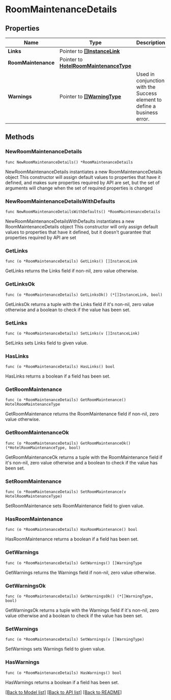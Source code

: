 # RoomMaintenanceDetails

## Properties

Name | Type | Description | Notes
------------ | ------------- | ------------- | -------------
**Links** | Pointer to [**[]InstanceLink**](InstanceLink.md) |  | [optional] 
**RoomMaintenance** | Pointer to [**HotelRoomMaintenanceType**](HotelRoomMaintenanceType.md) |  | [optional] 
**Warnings** | Pointer to [**[]WarningType**](WarningType.md) | Used in conjunction with the Success element to define a business error. | [optional] 

## Methods

### NewRoomMaintenanceDetails

`func NewRoomMaintenanceDetails() *RoomMaintenanceDetails`

NewRoomMaintenanceDetails instantiates a new RoomMaintenanceDetails object
This constructor will assign default values to properties that have it defined,
and makes sure properties required by API are set, but the set of arguments
will change when the set of required properties is changed

### NewRoomMaintenanceDetailsWithDefaults

`func NewRoomMaintenanceDetailsWithDefaults() *RoomMaintenanceDetails`

NewRoomMaintenanceDetailsWithDefaults instantiates a new RoomMaintenanceDetails object
This constructor will only assign default values to properties that have it defined,
but it doesn't guarantee that properties required by API are set

### GetLinks

`func (o *RoomMaintenanceDetails) GetLinks() []InstanceLink`

GetLinks returns the Links field if non-nil, zero value otherwise.

### GetLinksOk

`func (o *RoomMaintenanceDetails) GetLinksOk() (*[]InstanceLink, bool)`

GetLinksOk returns a tuple with the Links field if it's non-nil, zero value otherwise
and a boolean to check if the value has been set.

### SetLinks

`func (o *RoomMaintenanceDetails) SetLinks(v []InstanceLink)`

SetLinks sets Links field to given value.

### HasLinks

`func (o *RoomMaintenanceDetails) HasLinks() bool`

HasLinks returns a boolean if a field has been set.

### GetRoomMaintenance

`func (o *RoomMaintenanceDetails) GetRoomMaintenance() HotelRoomMaintenanceType`

GetRoomMaintenance returns the RoomMaintenance field if non-nil, zero value otherwise.

### GetRoomMaintenanceOk

`func (o *RoomMaintenanceDetails) GetRoomMaintenanceOk() (*HotelRoomMaintenanceType, bool)`

GetRoomMaintenanceOk returns a tuple with the RoomMaintenance field if it's non-nil, zero value otherwise
and a boolean to check if the value has been set.

### SetRoomMaintenance

`func (o *RoomMaintenanceDetails) SetRoomMaintenance(v HotelRoomMaintenanceType)`

SetRoomMaintenance sets RoomMaintenance field to given value.

### HasRoomMaintenance

`func (o *RoomMaintenanceDetails) HasRoomMaintenance() bool`

HasRoomMaintenance returns a boolean if a field has been set.

### GetWarnings

`func (o *RoomMaintenanceDetails) GetWarnings() []WarningType`

GetWarnings returns the Warnings field if non-nil, zero value otherwise.

### GetWarningsOk

`func (o *RoomMaintenanceDetails) GetWarningsOk() (*[]WarningType, bool)`

GetWarningsOk returns a tuple with the Warnings field if it's non-nil, zero value otherwise
and a boolean to check if the value has been set.

### SetWarnings

`func (o *RoomMaintenanceDetails) SetWarnings(v []WarningType)`

SetWarnings sets Warnings field to given value.

### HasWarnings

`func (o *RoomMaintenanceDetails) HasWarnings() bool`

HasWarnings returns a boolean if a field has been set.


[[Back to Model list]](../README.md#documentation-for-models) [[Back to API list]](../README.md#documentation-for-api-endpoints) [[Back to README]](../README.md)


